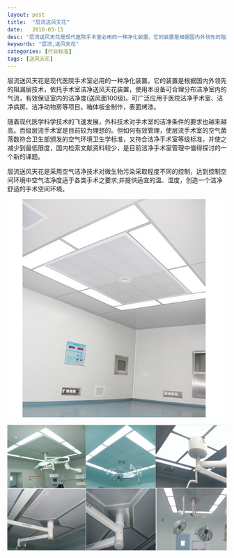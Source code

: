 ```yaml
---
layout: post
title:  "层流送风天花"
date:   2016-03-15
desc: "层流送风天花是现代医院手术室必用的一种净化装置。它的装置是根据国内外领先的阻漏层技术，依托手术室洁净送风天花装置，使用本设备可合理分布洁净室内的气流，有效保证室内的洁净度(送风面100级)。可广泛应用于医院洁净手术室、洁净病房、洁净动物房等项目。箱体板金制作，表面烤漆。"
keywords: "层流,送风天花"
categories: [行业标准]
tags: [送风天花]
---
```


层流送风天花是现代医院手术室必用的一种净化装置。它的装置是根据国内外领先的阻漏层技术，依托手术室洁净送风天花装置，使用本设备可合理分布洁净室内的气流，有效保证室内的洁净度(送风面100级)。可广泛应用于医院洁净手术室、洁净病房、洁净动物房等项目。箱体板金制作，表面烤漆。

随着现代医学科学技术的飞速发展，外科技术对手术室的洁净条件的要求也越来越高。百级层流手术室是目前较为理想的。但如何有效管理，使层流手术室的空气菌落数符合卫生部颁发的空气环境卫生学标准，又符合洁净手术室等级标准，并使之减少到最低限度，国内检索文献资料较少，是目前洁净手术室管理中值得探讨的一个新的课题。

层流送风天花是采用空气洁净技术对微生物污染采取程度不同的控制，达到控制空间环境中空气洁净度适于各类手术之要求;并提供适宜的温、湿度，创造一个洁净舒适的手术空间环境。

![](/static/img/2016/031501.jpg)

![](/static/img/2016/031502.jpg)
